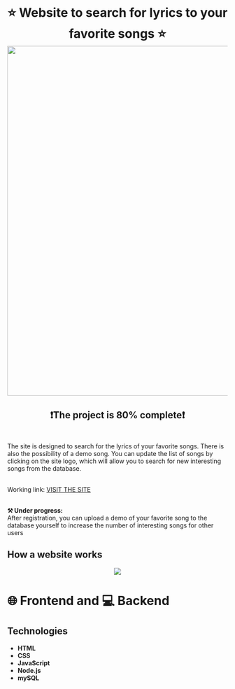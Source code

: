 <div align="center">
    <h1> ⭐ Website to search for lyrics to your favorite songs ⭐ <img src="https://user-images.githubusercontent.com/74038190/212284115-f47cd8ff-2ffb-4b04-b5bf-4d1c14c0247f.gif" width="800"> </h1>
    <h2>❗The project is 80% complete❗<br><br></h2>
</div>


The site is designed to search for the lyrics of your favorite songs. There is also the possibility of a demo song. You can update the list of songs by clicking on the site logo, which will allow you to search for new interesting songs from the database.<br><br>

    
Working link: <a href="http://185.253.7.121:3000" target="_blank">VISIT THE SITE</a><br><br>


**⚒️ Under progress:**<br>
After registration, you can upload a demo of your favorite song to the database yourself to increase the number of interesting songs for other users


## How a website works

<p align="center">
  <img src="#">
</p>

 
# 🌐 Frontend and 💻 Backend

## Technologies
- **HTML**
- **CSS**
- **JavaScript**
- **Node.js**
- **mySQL**
